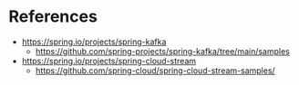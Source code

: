 # References
- https://spring.io/projects/spring-kafka
  - https://github.com/spring-projects/spring-kafka/tree/main/samples
- https://spring.io/projects/spring-cloud-stream
  - https://github.com/spring-cloud/spring-cloud-stream-samples/
